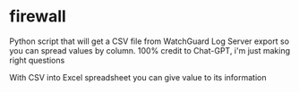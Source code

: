# firewall

Python script that will get a CSV file from WatchGuard Log Server export so you can spread values by column.
100% credit to Chat-GPT, i'm just making right questions

With CSV into Excel spreadsheet you can give value to its information
